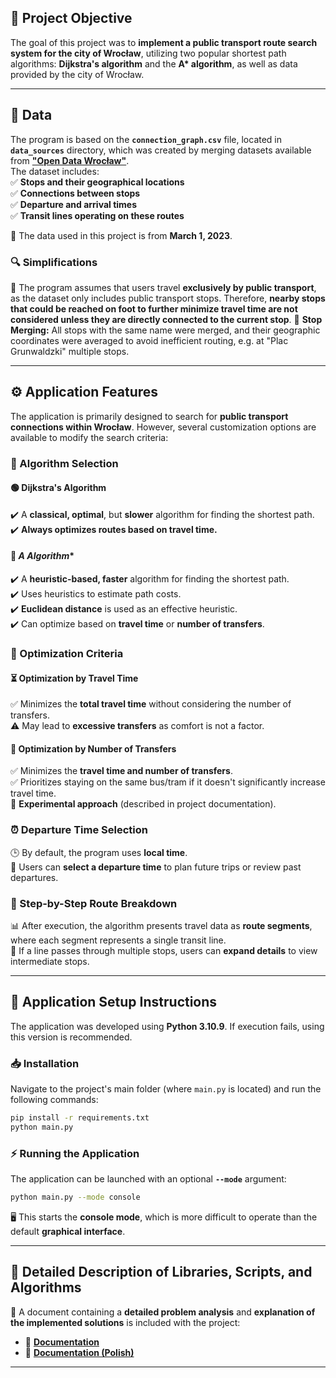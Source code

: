 ## 📌 Project Objective  
The goal of this project was to **implement a public transport route search system for the city of Wrocław**, utilizing two popular shortest path algorithms: **Dijkstra's algorithm** and the **A\* algorithm**, as well as data provided by the city of Wrocław.  

---

## 📂 Data  
The program is based on the **`connection_graph.csv`** file, located in **`data_sources`** directory, which was created by merging datasets available from [**"Open Data Wrocław"**](https://opendata.cui.wroclaw.pl/dataset/rozkladjazdytransportupublicznegoplik_data).  
The dataset includes:  
✅ **Stops and their geographical locations**  
✅ **Connections between stops**  
✅ **Departure and arrival times**  
✅ **Transit lines operating on these routes**  

📅 The data used in this project is from **March 1, 2023**.  

### 🔍 Simplifications  
🚫 The program assumes that users travel **exclusively by public transport**, as the dataset only includes public transport stops. Therefore, **nearby stops that could be reached on foot to further minimize travel time are not considered unless they are directly connected to the current stop**.
📍 **Stop Merging:** All stops with the same name were merged, and their geographic coordinates were averaged to avoid inefficient routing, e.g. at "Plac Grunwaldzki" multiple stops.  

---

## ⚙️ Application Features  
The application is primarily designed to search for **public transport connections within Wrocław**. However, several customization options are available to modify the search criteria:  

### 🔢 Algorithm Selection  

#### 🟢 **Dijkstra's Algorithm**  
✔️ A **classical, optimal**, but **slower** algorithm for finding the shortest path.  
✔️ **Always optimizes routes based on travel time.**  

#### 🔵 **A* Algorithm**  
✔️ A **heuristic-based, faster** algorithm for finding the shortest path.  
✔️ Uses heuristics to estimate path costs.  
✔️ **Euclidean distance** is used as an effective heuristic.  
✔️ Can optimize based on **travel time** or **number of transfers**.  

### 🎯 Optimization Criteria  

#### ⏳ **Optimization by Travel Time**  
✅ Minimizes the **total travel time** without considering the number of transfers.  
⚠️ May lead to **excessive transfers** as comfort is not a factor.  

#### 🔄 **Optimization by Number of Transfers**  
✅ Minimizes the **travel time and number of transfers**.  
✅ Prioritizes staying on the same bus/tram if it doesn't significantly increase travel time.  
🔬 **Experimental approach** (described in project documentation).  

### ⏰ Departure Time Selection  
🕒 By default, the program uses **local time**.  
📆 Users can **select a departure time** to plan future trips or review past departures.  

### 🔎 Step-by-Step Route Breakdown  
📊 After execution, the algorithm presents travel data as **route segments**, where each segment represents a single transit line.  
📜 If a line passes through multiple stops, users can **expand details** to view intermediate stops.  

---

## 🚀 Application Setup Instructions  
The application was developed using **Python 3.10.9**. If execution fails, using this version is recommended.  

### 📥 Installation  
Navigate to the project's main folder (where `main.py` is located) and run the following commands:  
```bash
pip install -r requirements.txt
python main.py
```

### ⚡ Running the Application  
The application can be launched with an optional **`--mode`** argument:  
```bash
python main.py --mode console
```
🖥️ This starts the **console mode**, which is more difficult to operate than the default **graphical interface**.  

---

## 📑 Detailed Description of Libraries, Scripts, and Algorithms  
📄 A document containing a **detailed problem analysis** and **explanation of the implemented solutions** is included with the project:  
- 📘 [**Documentation**](documentation/SPDocumentation.pdf)  
- 📙 [**Documentation (Polish)**](documentation/SPDocumentation_PL.pdf)  

---
